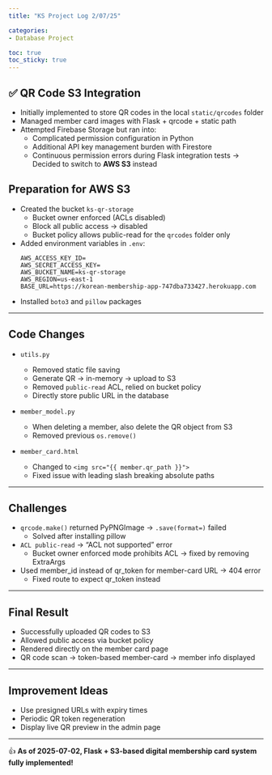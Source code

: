 ```yaml
---
title: "KS Project Log 2/07/25"

categories:
- Database Project

toc: true
toc_sticky: true
---
```


## ✅ QR Code S3 Integration

- Initially implemented to store QR codes in the local `static/qrcodes` folder
- Managed member card images with Flask + qrcode + static path
- Attempted Firebase Storage but ran into:
  - Complicated permission configuration in Python
  - Additional API key management burden with Firestore
  - Continuous permission errors during Flask integration tests
  → Decided to switch to **AWS S3** instead

## Preparation for AWS S3

- Created the bucket `ks-qr-storage`
  - Bucket owner enforced (ACLs disabled)
  - Block all public access → disabled
  - Bucket policy allows public-read for the `qrcodes` folder only
- Added environment variables in `.env`:
  ```
  AWS_ACCESS_KEY_ID=
  AWS_SECRET_ACCESS_KEY=
  AWS_BUCKET_NAME=ks-qr-storage
  AWS_REGION=us-east-1
  BASE_URL=https://korean-membership-app-747dba733427.herokuapp.com
  ```
- Installed `boto3` and `pillow` packages

---

## Code Changes

- `utils.py`
  - Removed static file saving
  - Generate QR → in-memory → upload to S3
  - Removed `public-read` ACL, relied on bucket policy
  - Directly store public URL in the database

- `member_model.py`
  - When deleting a member, also delete the QR object from S3
  - Removed previous `os.remove()`

- `member_card.html`
  - Changed to `<img src="{{ member.qr_path }}">`
  - Fixed issue with leading slash breaking absolute paths

---

## Challenges

- `qrcode.make()` returned PyPNGImage → `.save(format=)` failed
  - Solved after installing pillow
- `ACL public-read` → “ACL not supported” error
  - Bucket owner enforced mode prohibits ACL → fixed by removing ExtraArgs
- Used member_id instead of qr_token for member-card URL → 404 error
  - Fixed route to expect qr_token instead

---

## Final Result

- Successfully uploaded QR codes to S3
- Allowed public access via bucket policy
- Rendered directly on the member card page
- QR code scan → token-based member-card → member info displayed

---

## Improvement Ideas

- Use presigned URLs with expiry times
- Periodic QR token regeneration
- Display live QR preview in the admin page

---

👍 **As of 2025-07-02, Flask + S3-based digital membership card system fully implemented!**